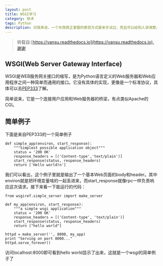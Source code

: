```yaml
---
layout: post
title: WSGI学习
category: 技术
tags: Python
description: 对我来说，一个东西真正掌握的表现方式是亲手试过，而且可以给别人讲清楚，这篇是我对WSGI的理解 
---
```

> 转载自:[https://yansu.readthedocs.io](https://yansu.readthedocs.io),谢谢

## WSGI(Web Server Gateway Interface)
WSGI是WEB服务网关接口的缩写，是为Python语言定义的Web服务器和Web应用程序之间一种简单而通用的接口。它没有具体的实现，更像是一个标准协议，具体可以去[PEP333](http://www.python.org/dev/peps/pep-0333/)了解。

简单说来，它是一个连接用户应用和Web服务器的桥梁，有点类似Apache的CGI。

## 简单例子
下面是来自PEP333的一个简单例子

    def simple_app(environ, start_response):
        """Simplest possible application object"""
        status = '200 OK'
        response_headers = [('Content-type','text/plain')]
        start_response(status, response_headers)
        return ['Hello world!n']

我们可以看出，这个例子里就是输出了一个基本Web页面的body和header。其中environ就是把环境变量啥的一起丢进来，而start_response就像rpc一样负责响应这次请求。接下来看一下能运行的代码：

    from wsgiref.simple_server import make_server

    def my_app(environ, start_response):
        """a simple wsgi application"""
        status = '200 OK'
        response_headers = [('Content-type', 'text/plain')]
        start_response(status, response_headers)
        return ["hello world"]

    httpd = make_server('', 8000, my_app)
    print "Serving on port 8000..."
    httpd.serve_forever()

访问localhost:8000即可看到hello world显示了出来，这就是一个wsgi的简单例子了



